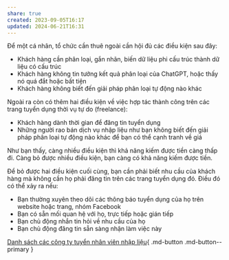 ```yaml
---
share: true
created: 2023-09-05T16:17
updated: 2024-06-21T16:31
---
```

Để một cá nhân, tổ chức cần thuê ngoài cần hội đủ các điều kiện sau đây:
- Khách hàng cần phân loại, gắn nhãn, biến dữ liệu phi cấu trúc thành dữ liệu có cấu trúc
- Khách hàng không tin tưởng kết quả phân loại của ChatGPT, hoặc thấy nó quá đắt hoặc bất tiện
- Khách hàng không biết đến giải pháp phân loại tự động nào khác

Ngoài ra còn có thêm hai điều kiện về việc hợp tác thành công trên các trang tuyển dụng thời vụ tự do (freelance):
- Khách hàng dành thời gian để đăng tin tuyển dụng 
- Những người rao bán dịch vụ nhập liệu như bạn không biết đến giải pháp phân loại tự động nào khác để bạn có thể cạnh tranh về giá

Như bạn thấy, càng nhiều điều kiện thì khả năng kiếm được tiền càng thấp đi. Càng bỏ được nhiều điều kiện, bạn càng có khả năng kiếm được tiền. 

Để bỏ được hai điều kiện cuối cùng, bạn cần phải biết nhu cầu của khách hàng mà không cần họ phải đăng tin trên các trang tuyển dụng đó. Điều đó có thể xảy ra nếu:
- Bạn thường xuyên theo dõi các thông báo tuyển dụng của họ trên website hoặc trang, nhóm Facebook
- Bạn có sẵn mối quan hệ với họ, trực tiếp hoặc gián tiếp
- Bạn chủ động nhắn tin hỏi về nhu cầu của họ
- Bạn chủ động đăng tin sẵn sàng nhận làm việc này

[Danh sách các công ty tuyển nhân viên nhập liệu](https://www.google.com/search?client=firefox-b-d&q=c%C3%B4ng+vi%E1%BB%87c+nh%E1%BA%ADp+li%E1%BB%87u&ibp=htl;jobs&sa=X&ved=2ahUKEwiutrePjqOEAxU3mVYBHTTIAR8Qkd0GegQIFRAB#fpstate=tldetail&htivrt=jobs&htiq=c%C3%B4ng+vi%E1%BB%87c+nh%E1%BA%ADp+li%E1%BB%87u&htidocid=omPcbeASS8_ch7MVAAAAAA%3D%3D&sxsrf=ACQVn0-AbylAiRPxZZKN5JAMa-LruGLo4w:1707648427622){ .md-button .md-button--primary }
